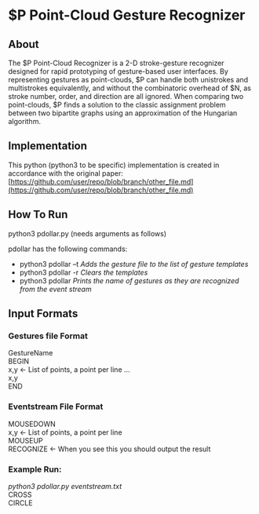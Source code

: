 # $P Point-Cloud Gesture Recognizer

## About

The $P Point-Cloud Recognizer is a 2-D stroke-gesture recognizer designed for rapid prototyping of gesture-based user interfaces. By representing gestures as point-clouds, $P can handle both unistrokes and multistrokes equivalently, and without the combinatoric overhead of $N, as stroke number, order, and direction are all ignored. When comparing two point-clouds, $P finds a solution to the classic assignment problem between two bipartite graphs using an approximation of the Hungarian algorithm.

## Implementation

This python (python3 to be specific) implementation is created in accordance with the original paper: [https://github.com/user/repo/blob/branch/other_file.md](https://github.com/user/repo/blob/branch/other_file.md)

## How To Run

python3 pdollar.py (needs arguments as follows)

pdollar has the following commands: 
  * python3 pdollar –t <gesturefile>
      *Adds the gesture file to the list of gesture templates*
  * python3 pdollar -r 
      *Clears the templates*
  * python3 pdollar <eventstream>
       *Prints the name of gestures as they are recognized from the event stream*
  
## Input Formats
### Gestures file Format

GestureName  
BEGIN  
x,y <- List of points, a point per line
…  
x,y  
END

### Eventstream File Format

MOUSEDOWN  
x,y <- List of points, a point per line  
MOUSEUP  
RECOGNIZE <- When you see this you should output the result

### Example Run:

*python3 pdollar.py eventstream.txt*  
CROSS  
CIRCLE
